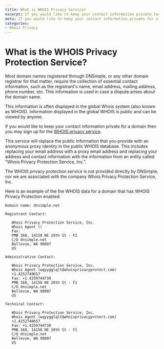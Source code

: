```yaml
---
title: What is WHOIS Privacy Service?
excerpt: If you would like to keep your contact information private for a domain then you may sign up for the WHOIS privacy service.
meta: If you would like to keep your contact information private for a domain then you may sign up for our free WHOIS privacy service.
categories:
- Whois Privacy
---
```


# What is the WHOIS Privacy Protection Service?

Most domain names registered through DNSimple, or any other domain registrar for that matter, require the collection of essential contact information, such as the registrant's name, email address, mailing address, phone number, etc. This information is used in case a dispute arises about the domain name.

This information is often displayed in the global Whois system (also known as WHOIS). Information displayed in the global WHOIS is public and can be viewed by anyone.

If you would like to keep your contact information private for a domain then you may sign up for the [WHOIS privacy service](/articles/whois-privacy).

This service will replace the public information that you provide with an anonymous proxy identity in the public WHOIS database. This includes replacing your email address with a proxy email address and replacing your address and contact information with the information from an entity called "Whois Privacy Protection Service, Inc.".

<info>
The WHOIS privacy protection service is not provided directly by DNSimple, nor we are associated with the company Whois Privacy Protection Service, Inc.
</info>

Here is an example of the the WHOIS data for a domain that has WHOIS Privacy Protection enabled:

~~~
Domain name: dnsimple.net

Registrant Contact:

   Whois Privacy Protection Service, Inc.
   Whois Agent ()
   Fax:
   PMB 368, 14150 NE 20th St - F1
   C/O dnsimple.net
   Bellevue, WA 98007
   US

Administrative Contact:

   Whois Privacy Protection Service, Inc.
   Whois Agent (wqyygglqlt@whoisprivacyprotect.com)
   +1.4252740657
   Fax: +1.4259744730
   PMB 368, 14150 NE 20th St - F1
   C/O dnsimple.net
   Bellevue, WA 98007
   US

Technical Contact:

   Whois Privacy Protection Service, Inc.
   Whois Agent (wqyygglqlt@whoisprivacyprotect.com)
   +1.4252740657
   Fax: +1.4259744730
   PMB 368, 14150 NE 20th St - F1
   C/O dnsimple.net
   Bellevue, WA 98007
   US
~~~
